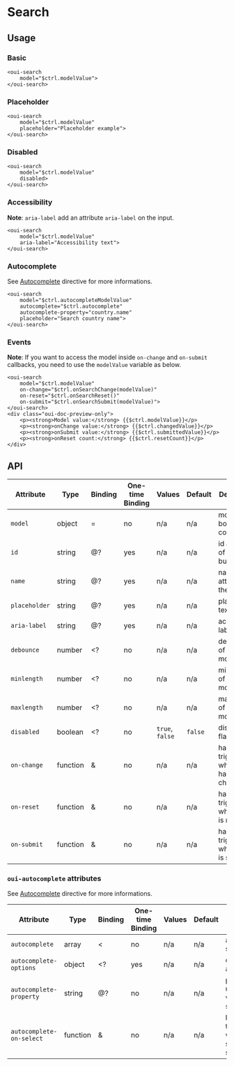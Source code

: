 # Search

## Usage

### Basic

```html:preview
<oui-search
    model="$ctrl.modelValue">
</oui-search>
```

### Placeholder

```html:preview
<oui-search
    model="$ctrl.modelValue"
    placeholder="Placeholder example">
</oui-search>
```

### Disabled

```html:preview
<oui-search
    model="$ctrl.modelValue"
    disabled>
</oui-search>
```

### Accessibility

**Note**: `aria-label` add an attribute `aria-label` on the input.

```html:preview
<oui-search
    model="$ctrl.modelValue"
    aria-label="Accessibility text">
</oui-search>
```

### Autocomplete

See [Autocomplete](#!/components/autocomplete) directive for more informations.

```html:preview
<oui-search
    model="$ctrl.autocompleteModelValue"
    autocomplete="$ctrl.autocomplete"
    autocomplete-property="country.name"
    placeholder="Search country name">
</oui-search>
```

### Events

**Note**: If you want to access the model inside `on-change` and `on-submit` callbacks, you need to use the `modelValue` variable as below.

```html:preview
<oui-search
    model="$ctrl.modelValue"
    on-change="$ctrl.onSearchChange(modelValue)"
    on-reset="$ctrl.onSearchReset()"
    on-submit="$ctrl.onSearchSubmit(modelValue)">
</oui-search>
<div class="oui-doc-preview-only">
    <p><strong>Model value:</strong> {{$ctrl.modelValue}}</p>
    <p><strong>onChange value:</strong> {{$ctrl.changedValue}}</p>
    <p><strong>onSubmit value:</strong> {{$ctrl.submittedValue}}</p>
    <p><strong>onReset count:</strong> {{$ctrl.resetCount}}</p>
</div>
```

## API

| Attribute                 | Type      | Binding   | One-time Binding  | Values            | Default   | Description
| ----                      | ----      | ----      | ----              | ----              | ----      | ----
| `model`                   | object    | =         | no                | n/a               | n/a       | model bound to component
| `id`                      | string    | @?        | yes               | n/a               | n/a       | id attribute of the button
| `name`                    | string    | @?        | yes               | n/a               | n/a       | name attribute of the button
| `placeholder`             | string    | @?        | yes               | n/a               | n/a       | placeholder text
| `aria-label`              | string    | @?        | yes               | n/a               | n/a       | accessibility label
| `debounce`                | number    | <?        | no                | n/a               | n/a       | debounce of the model value
| `minlength`               | number    | <?        | no                | n/a               | n/a       | min length of the model value
| `maxlength`               | number    | <?        | no                | n/a               | n/a       | max length of the model value
| `disabled`                | boolean   | <?        | no                | `true`, `false`   | `false`   | disabled flag
| `on-change`               | function  | &         | no                | n/a               | n/a       | handler triggered when model has changed
| `on-reset`                | function  | &         | no                | n/a               | n/a       | handler triggered when form is reseted
| `on-submit`               | function  | &         | no                | n/a               | n/a       | handler triggered when form is submitted


### `oui-autocomplete` attributes

See [Autocomplete](#!/components/autocomplete) directive for more informations.

| Attribute                 | Type      | Binding   | One-time Binding  | Values            | Default   | Description
| ----                      | ----      | ----      | ----              | ----              | ----      | ----
| `autocomplete`            | array     | <         | no                | n/a               | n/a       | array of suggestions
| `autocomplete-options`    | object    | <?        | yes               | n/a               | n/a       | options of autocomplete
| `autocomplete-property`   | string    | @?        | no                | n/a               | n/a       | property path used to get value from suggestion
| `autocomplete-on-select`  | function  | &         | no                | n/a               | n/a       | handler triggered when suggestion is selected
